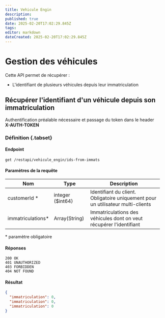 ```yaml
---
title: Vehicule Engin
description: 
published: true
date: 2025-02-20T17:02:29.845Z
tags: 
editor: markdown
dateCreated: 2025-02-20T17:02:29.845Z
---
```


# Gestion des véhicules

Cette API permet de récupérer :
* L'identifiant de plusieurs véhicules depuis leur immatriculation

## Récupérer l'identifiant d'un véhicule depuis son immatriculation

Authentification préalable nécessaire et passage du token dans le header **X-AUTH-TOKEN**

### Définition {.tabset}

#### Endpoint
```
get /restapi/vehicule_engin/ids-from-immats
```

#### Paramètres de la requête

| Nom            | Type             | Description                |
| -------------- | ---------------- | -------------------------- |
| customerId *   | integer ($int64) | Identifiant du client. Obligatoire uniquement pour un utilisateur multi-clients |
| immatriculations* | Array(String) | Immatriculations des véhicules dont on veut récupérer l'identifiant             |

\* paramètre obligatoire 

#### Réponses

```application/json;charset=utf-8
200 OK
401 UNAUTHORIZED
403 FORBIDDEN
404 NOT FOUND
```

#### Résultat
```JSON
{
  "immatriculation": 0,
  "immatriculation": 0,
  "immatriculation": 0
}
```
